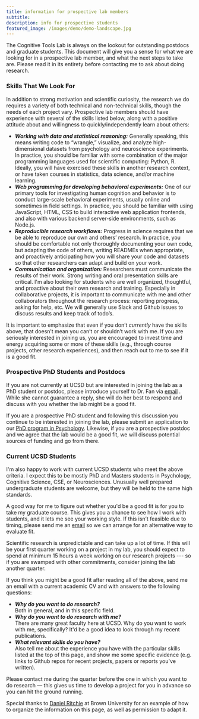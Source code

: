 ```yaml
---
title: information for prospective lab members
subtitle: 
description: info for prospective students
featured_image: /images/demo/demo-landscape.jpg
---
```


The Cognitive Tools Lab is always on the lookout for outstanding postdocs and graduate students. This document will give you a sense for what we are looking for in a prospective lab member, and what the next steps to take are. Please read it in its entirety before contacting me to ask about doing research.

### Skills That We Look For

In addition to strong motivation and scientific curiosity, the research we do requires a variety of both technical and non-technical skills, though the needs of each project vary. Prospective lab members should have experience with several of the skills listed below, along with a positive attitude about and willingness to quickly/independently learn about others:

- ***Working with data and statistical reasoning:*** 
	Generally speaking, this means writing code to “wrangle,” visualize, and analyze high-dimensional datasets from psychology and neuroscience experiments. In practice, you should be familiar with some combination of the major programming languages used for scientific computing: Python, R. Ideally, you will have exercised these skills in another research context, or have taken courses in statistics, data science, and/or machine learning. 
- ***Web programming for developing behavioral experiments:***
	One of our primary tools for investigating human cognition and behavior is to conduct large-scale behavioral experiments, usually online and sometimes in field settings. In practice, you should be familiar with using JavaScript, HTML, CSS to build interactive web application frontends, and also with various backend server-side environments, such as Node.js. 
- ***Reproducible research workflows:*** 
	Progress in science requires that we be able to reproduce our own and others’ research. In practice, you should be comfortable not only thoroughly documenting your own code, but adapting the code of others, writing READMEs when appropriate, and proactively anticipating how you will share your code and datasets so that other researchers can adapt and build on your work. 
- ***Communication and organization:*** 
	Researchers must communicate the results of their work. Strong writing and oral presentation skills are critical. I'm also looking for students who are well organized, thoughtful, and proactive about their own research and training. Especially in collaborative projects, it is important to communicate with me and other collaborators throughout the research process: reporting progress, asking for help, etc. We will generally use Slack and Github issues to discuss results and keep track of todo’s.

It is important to emphasize that even if you don’t *currently* have the skills above, that doesn’t mean you can’t or shouldn’t work with me. If you are seriously interested in joining us, you are encouraged to invest time and energy acquiring some or more of these skills (e.g., through course projects, other research experiences), and then reach out to me to see if it is a good fit.

### Prospective PhD Students and Postdocs

If you are not currently at UCSD but are interested in joining the lab as a PhD student or postdoc, please introduce yourself to Dr. Fan via [email](mailto:jefan@ucsd.edu) . 
While she cannot guarantee a reply, she will do her best to respond and discuss with you whether the lab might be a good fit. 

If you are a prospective PhD student and following this discussion you continue to be interested in joining the lab, please submit an application to our [PhD program in Psychology](https://psychology.ucsd.edu/graduate-program/index.html). 
Likewise, if you are a prospective postdoc and we agree that the lab would be a good fit, we will discuss potential sources of funding and go from there. 

### Current UCSD Students

I'm also happy to work with current UCSD students who meet the above criteria. 
I expect this to be mostly PhD and Masters students in Psychology, Cognitive Science, CSE, or Neurosciences. 
Unusually well prepared undergraduate students are welcome, but they will be held to the same high standards.

A good way for me to figure out whether you'd be a good fit is for you to take my graduate course. 
This gives you a chance to see how I work with students, and it lets me see your working style. 
If this isn’t feasible due to timing, please send me an [email](mailto:jefan@ucsd.edu) so we can arrange for an alternative way to evaluate fit.

Scientific research is unpredictable and can take up a lot of time. 
If this will be your first quarter working on a project in my lab, you should expect to spend at minimum 15 hours a week working on our research projects --- so if you are swamped with other commitments, consider joining the lab another quarter.  

If you think you might be a good fit after reading all of the above, send me an email with a current academic CV and with answers to the following questions:
- ***Why do you want to do research?***  
Both in general, and in this specific field.
- ***Why do you want to do research with me?***  
There are many great faculty here at UCSD. Why do you want to work with me, specifically? It'd be a good idea to look through my recent publications.
- ***What relevant skills do you have?***  
Also tell me about the experience you have with the particular skills listed at the top of this page, and show me some specific evidence (e.g. links to Github repos for recent projects, papers or reports you've written).

Please contact me during the quarter before the one in which you want to do research — this gives us time to develop a project for you in advance so you can hit the ground running.

Special thanks to [Daniel Ritchie](https://dritchie.github.io/) at Brown University for an example of how to organize the information on this page, as well as permission to adapt it. 

